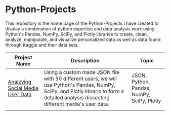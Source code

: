 # Python-Projects
This repository is the home page of the Python-Projects I have created to display a combination of python expertise and data analysis work using Python's Pandas, NumPy, SciPy, and Plotly libraries to create, clean, analyze, manipulate, and visualize personalized data as well as data found through Kaggle and their data sets.

Project Name  | Description   |  Topic
------------- | ------------- | ------------------
[Analzying Social Media User Data](https://github.com/Josh9182/Python-Projects/blob/main/Social%20Media%20Database/Analyzing%20Social%20Media%20User%20Data) | Using a custom made JSON file with 50 different users, we will use Python's Pandas, NumPy, SciPy, and Plotly libraris to form a detailed analysis dissecting different media's user data. | JSON, Python, Pandas, NumPy, SciPy, Plotly 
 |  | 
